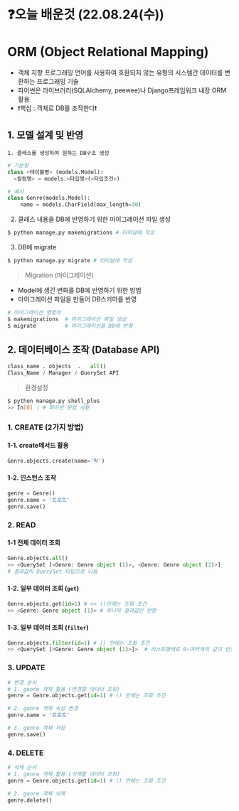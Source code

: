 # ❓오늘 배운것 (22.08.24(수))

# ORM (Object Relational Mapping)

- 객체 지향 프로그래밍 언어를 사용하여 호환되지 않는 유형의 시스템간 데이터를 변환하는 프로그래밍 기술
- 파이썬은 라이브러리(SQLAlchemy, peewee)나 Django프레임워크 내장 ORM 활용
- ❗핵심 : 객체로 DB를 조작한다❗



##  1. 모델 설계 및 반영

	1. 클래스를 생성하여 원하는 DB구조 생성

```python
# 기본형
class <테이블명> (models.Model):
  <컬럼명> = models.<타입명>(<타입조건>)
```

```python
# 예시
class Genre(models.Model):
	name = models.CharField(max_length=30)
```



2. 클래스 내용을 DB에 반영하기 위한 마이그레이션 파일 생성

```bash
$ python manage.py makemigrations # 터미널에 작성
```



3. DB에 migrate

```bash
$ python manage.py migrate # 터미널에 작성
```



> Migration (마이그레이션)

- Model에 생긴 변화를 DB에 반영하기 위한 방법
- 마이그레이션 파일을 만들어 DB스키마를 반영

```bash
# 마이그레이션 명령어
$ makemigrations  # 마이그레이션 파일 생성
$ migrate         # 마이그레이션을 DB에 반영
```



## 2. 데이터베이스 조작 (Database API)

```python
class_name . objects  .   all()
Class_Name / Manager / QuerySet API
```

> 환경설정

```bash
$ python manage.py shell_plus
>> In[0] : # 파이썬 문법 사용
```



### 1. CREATE (2가지 방법)

#### 	1-1. create메서드 활용

```python
Genre.objects.create(name='락')
```

#### 	1-2. 인스턴스 조작

```python
genre = Genre()
genre.name = '트로트'
genre.save()
```



### 2. READ

#### 	1-1 전체 데이터 조회

```python
Genre.objects.all()
>> <QuerySet [<Genre: Genre object (1)>, <Genre: Genre object (2)>]
# 결과값이 QuerySet 타입으로 나옴
```

#### 	1-2. 일부 데이터 조회 (`get`)

```python
Genre.objects.get(id=1) # << ()안에는 조회 조건
>> <Genre: Genre object (1)> # 하나의 결과값만 반환
```

#### 	1-3. 일부 데이터 조회 (`filter`)

```python
Genre.objects.filter(id=1) # () 안에는 조회 조건
>> <QuerySet [<Genre: Genre object (1)>]>  # 리스트형태로 0~여러개의 값이 반환될 수 있음
```



### 3. UPDATE

```python
# 변경 순서
# 1. genre 객체 활용 (변경할 데이터 조회)
genre = Genre.objects.get(id=1) # () 안에는 조회 조건

# 2. genre 객체 속성 변경
genre.name = '트로트'

# 3. genre 객체 저장
genre.save()
```



### 4. DELETE

```python
# 삭제 순서
# 1. genre 객체 활용 (삭제할 데이터 조회)
genre = Genre.objects.get(id=1) # () 안에는 조회 조건

# 2. genre 객체 삭제
genre.delete()
```

